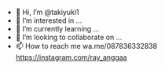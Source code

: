 - 👋 Hi, I’m @takiyuki1
- 👀 I’m interested in ...
- 🌱 I’m currently learning ...
- 💞️ I’m looking to collaborate on ...
- 📫 How to reach me wa.me/087836332838 https://instagram.com/ray_anggaa

<!---
takiyuki1/takiyuki1 is a ✨ special ✨ repository because its `README.md` (this file) appears on your GitHub profile.
You can click the Preview link to take a look at your changes.
--->
